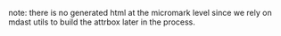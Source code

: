 note: there is no generated html at the micromark level since we rely on mdast utils to build the attrbox later in the process.
